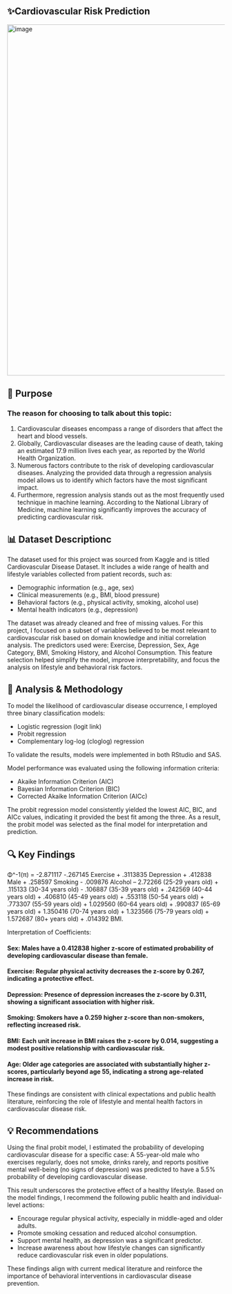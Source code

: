 ## ✨Cardiovascular Risk Prediction 
<img width="915" height="811" alt="image" src="https://github.com/user-attachments/assets/f1e109da-a402-4aed-a833-2d444ff278ca" />

## 🎯 Purpose
### The reason for choosing to talk about this topic: 
1. Cardiovascular diseases encompass a range of disorders that affect the heart and blood vessels.
2. Globally, Cardiovascular diseases are the leading cause of death, taking an estimated 17.9 million lives each year, as reported by the World Health Organization.
3. Numerous factors contribute to the risk of developing cardiovascular diseases. Analyzing the provided data through a regression analysis model allows us to identify which factors have the most significant impact.
4. Furthermore, regression analysis stands out as the most frequently used technique in machine learning. According to the National Library of Medicine, machine learning significantly improves the accuracy of predicting cardiovascular risk.

## 📊 Dataset Descriptionc
The dataset used for this project was sourced from Kaggle and is titled Cardiovascular Disease Dataset. It includes a wide range of health and lifestyle variables collected from patient records, such as:
- Demographic information (e.g., age, sex)
- Clinical measurements (e.g., BMI, blood pressure)
- Behavioral factors (e.g., physical activity, smoking, alcohol use)
- Mental health indicators (e.g., depression)

The dataset was already cleaned and free of missing values. 
For this project, I focused on a subset of variables believed to be most relevant to cardiovascular risk based on domain knowledge and initial correlation analysis. The predictors used were:
Exercise, Depression, Sex, Age Category, BMI, Smoking History, and Alcohol Consumption. 
This feature selection helped simplify the model, improve interpretability, and focus the analysis on lifestyle and behavioral risk factors.

## 🧪 Analysis & Methodology
To model the likelihood of cardiovascular disease occurrence, I employed three binary classification models:
- Logistic regression (logit link)
- Probit regression
- Complementary log-log (cloglog) regression
  
To validate the results, models were implemented in both RStudio and SAS.

Model performance was evaluated using the following information criteria:
- Akaike Information Criterion (AIC)
- Bayesian Information Criterion (BIC)
- Corrected Akaike Information Criterion (AICc)
  
The probit regression model consistently yielded the lowest AIC, BIC, and AICc values, indicating it provided the best fit among the three. As a result, the probit model was selected as the final model for interpretation and prediction.
## 🔍 Key Findings
Φ^-1(π) = -2.871117 -.267145 Exercise + .3113835 Depression + .412838 Male + .258597 Smoking - .009876 Alcohol – 2.72266 (25-29 years old) + .115133 (30-34 years old) - .106887 (35-39 years old) + .242569 (40-44 years old)  + .406810 (45-49 years old) + .553118 (50-54 years old) + .773307 (55-59 years old) + 1.029560 (60-64 years old) + .990837 (65-69 years old) + 1.350416 (70-74 years old) + 1.323566 (75-79 years old) + 1.572687 (80+ years old) + .014392 BMI.


Interpretation of Coefficients:
#### Sex: Males have a 0.412838 higher z-score of estimated probability of developing cardiovascular disease than female.
#### Exercise: Regular physical activity decreases the z-score by 0.267, indicating a protective effect.
#### Depression: Presence of depression increases the z-score by 0.311, showing a significant association with higher risk.
#### Smoking: Smokers have a 0.259 higher z-score than non-smokers, reflecting increased risk.
#### BMI: Each unit increase in BMI raises the z-score by 0.014, suggesting a modest positive relationship with cardiovascular risk.
#### Age: Older age categories are associated with substantially higher z-scores, particularly beyond age 55, indicating a strong age-related increase in risk.

These findings are consistent with clinical expectations and public health literature, reinforcing the role of lifestyle and mental health factors in cardiovascular disease risk.

## 💡 Recommendations
Using the final probit model, I estimated the probability of developing cardiovascular disease for a specific case:
A 55-year-old male who exercises regularly, does not smoke, drinks rarely, and reports positive mental well-being (no signs of depression) was predicted to have a 5.5% probability of developing cardiovascular disease.

This result underscores the protective effect of a healthy lifestyle. Based on the model findings, I recommend the following public health and individual-level actions:
- Encourage regular physical activity, especially in middle-aged and older adults.
- Promote smoking cessation and reduced alcohol consumption.
- Support mental health, as depression was a significant predictor.
- Increase awareness about how lifestyle changes can significantly reduce cardiovascular risk even in older populations.

These findings align with current medical literature and reinforce the importance of behavioral interventions in cardiovascular disease prevention.

